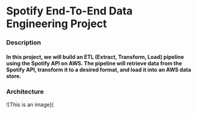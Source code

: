 # Spotify End-To-End Data Engineering Project

### Description
#### In this project, we will build an ETL (Extract, Transform, Load) pipeline using the Spotify API on AWS. The pipeline will retrieve data from the Spotify API, transform it to a desired format, and load it into an AWS data store.

### Architecture
![This is an image](
